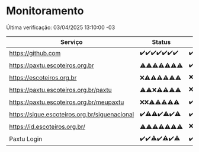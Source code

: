 # Monitoramento

Última verificação: 03/04/2025 13:10:00 -03

|Serviço|Status|Últimas 24h|
|---|---|---|
|https://github.com|<span title="2025-03-27: OK=23">✔️</span><span title="2025-03-28: OK=23">✔️</span><span title="2025-03-29: OK=23">✔️</span><span title="2025-03-30: OK=23">✔️</span><span title="2025-03-31: OK=23">✔️</span><span title="2025-04-01: OK=23">✔️</span><span title="2025-04-02: OK=15">✔️</span>|<span title="02/04/2025 13:11:00 -03 : 200">✔️</span><span title="02/04/2025 14:07:00 -03 : 200">✔️</span><span title="02/04/2025 15:12:00 -03 : 200">✔️</span><span title="02/04/2025 16:07:00 -03 : 200">✔️</span><span title="02/04/2025 17:09:00 -03 : 200">✔️</span><span title="02/04/2025 18:08:00 -03 : 200">✔️</span><span title="02/04/2025 19:08:00 -03 : 200">✔️</span><span title="02/04/2025 20:08:00 -03 : 200">✔️</span><span title="02/04/2025 21:43:00 -03 : 200">✔️</span><span title="02/04/2025 23:19:00 -03 : 200">✔️</span><span title="03/04/2025 00:25:00 -03 : 200">✔️</span><span title="03/04/2025 01:11:00 -03 : 200">✔️</span><span title="03/04/2025 02:09:00 -03 : 200">✔️</span><span title="03/04/2025 03:13:00 -03 : 200">✔️</span><span title="03/04/2025 04:09:00 -03 : 200">✔️</span><span title="03/04/2025 05:12:00 -03 : 200">✔️</span><span title="03/04/2025 06:09:00 -03 : 200">✔️</span><span title="03/04/2025 07:10:00 -03 : 200">✔️</span><span title="03/04/2025 08:07:00 -03 : 200">✔️</span><span title="03/04/2025 09:16:00 -03 : 200">✔️</span><span title="03/04/2025 10:19:00 -03 : 200">✔️</span><span title="03/04/2025 11:09:00 -03 : 200">✔️</span><span title="03/04/2025 12:09:00 -03 : 200">✔️</span><span title="03/04/2025 13:10:00 -03 : 200">✔️</span>|
|https://paxtu.escoteiros.org.br|<span title="2025-03-27: OK=8, Falhas=15">⚠️</span><span title="2025-03-28: OK=2, Falhas=21">⚠️</span><span title="2025-03-29: OK=3, Falhas=20">⚠️</span><span title="2025-03-30: OK=5, Falhas=18">⚠️</span><span title="2025-03-31: OK=4, Falhas=19">⚠️</span><span title="2025-04-01: OK=3, Falhas=20">⚠️</span><span title="2025-04-02: OK=5, Falhas=10">⚠️</span>|<span title="02/04/2025 13:11:00 -03 : 200">✔️</span><span title="02/04/2025 14:07:00 -03 : 200">✔️</span><span title="02/04/2025 15:12:00 -03 : 200">✔️</span><span title="02/04/2025 16:07:00 -03 : 200">✔️</span><span title="02/04/2025 17:09:00 -03 : 403">❌</span><span title="02/04/2025 18:08:00 -03 : 200">✔️</span><span title="02/04/2025 19:08:00 -03 : 200">✔️</span><span title="02/04/2025 20:08:00 -03 : 403">❌</span><span title="02/04/2025 21:43:00 -03 : 403">❌</span><span title="02/04/2025 23:19:00 -03 : 403">❌</span><span title="03/04/2025 00:25:00 -03 : 403">❌</span><span title="03/04/2025 01:11:00 -03 : 403">❌</span><span title="03/04/2025 02:09:00 -03 : 200">✔️</span><span title="03/04/2025 03:13:00 -03 : 200">✔️</span><span title="03/04/2025 04:09:00 -03 : 403">❌</span><span title="03/04/2025 05:12:00 -03 : 200">✔️</span><span title="03/04/2025 06:09:00 -03 : 403">❌</span><span title="03/04/2025 07:10:00 -03 : 200">✔️</span><span title="03/04/2025 08:07:00 -03 : 200">✔️</span><span title="03/04/2025 09:16:00 -03 : 200">✔️</span><span title="03/04/2025 10:19:00 -03 : 403">❌</span><span title="03/04/2025 11:09:00 -03 : 403">❌</span><span title="03/04/2025 12:09:00 -03 : 403">❌</span><span title="03/04/2025 13:10:00 -03 : 200">✔️</span>|
|https://escoteiros.org.br|<span title="2025-03-27: Falhas=23">❌</span><span title="2025-03-28: OK=1, Falhas=22">⚠️</span><span title="2025-03-29: OK=1, Falhas=22">⚠️</span><span title="2025-03-30: OK=1, Falhas=22">⚠️</span><span title="2025-03-31: OK=5, Falhas=18">⚠️</span><span title="2025-04-01: OK=2, Falhas=21">⚠️</span><span title="2025-04-02: OK=6, Falhas=9">⚠️</span>|<span title="02/04/2025 13:11:00 -03 : 403">❌</span><span title="02/04/2025 14:07:00 -03 : 403">❌</span><span title="02/04/2025 15:12:00 -03 : 403">❌</span><span title="02/04/2025 16:07:00 -03 : 200">✔️</span><span title="02/04/2025 17:09:00 -03 : 200">✔️</span><span title="02/04/2025 18:08:00 -03 : 403">❌</span><span title="02/04/2025 19:08:00 -03 : 403">❌</span><span title="02/04/2025 20:08:00 -03 : 403">❌</span><span title="02/04/2025 21:43:00 -03 : 403">❌</span><span title="02/04/2025 23:19:00 -03 : 403">❌</span><span title="03/04/2025 00:25:00 -03 : 403">❌</span><span title="03/04/2025 01:11:00 -03 : 403">❌</span><span title="03/04/2025 02:09:00 -03 : 403">❌</span><span title="03/04/2025 03:13:00 -03 : 403">❌</span><span title="03/04/2025 04:09:00 -03 : 200">✔️</span><span title="03/04/2025 05:12:00 -03 : 403">❌</span><span title="03/04/2025 06:09:00 -03 : 403">❌</span><span title="03/04/2025 07:10:00 -03 : 403">❌</span><span title="03/04/2025 08:07:00 -03 : 200">✔️</span><span title="03/04/2025 09:16:00 -03 : 403">❌</span><span title="03/04/2025 10:19:00 -03 : 403">❌</span><span title="03/04/2025 11:09:00 -03 : 403">❌</span><span title="03/04/2025 12:09:00 -03 : 200">✔️</span><span title="03/04/2025 13:10:00 -03 : 403">❌</span>|
|https://paxtu.escoteiros.org.br/paxtu|<span title="2025-03-27: OK=2, Falhas=21">⚠️</span><span title="2025-03-28: OK=2, Falhas=21">⚠️</span><span title="2025-03-29: Falhas=23">❌</span><span title="2025-03-30: OK=1, Falhas=22">⚠️</span><span title="2025-03-31: OK=3, Falhas=20">⚠️</span><span title="2025-04-01: OK=9, Falhas=14">⚠️</span><span title="2025-04-02: OK=2, Falhas=13">⚠️</span>|<span title="02/04/2025 13:11:00 -03 : 403">❌</span><span title="02/04/2025 14:07:00 -03 : 403">❌</span><span title="02/04/2025 15:12:00 -03 : 403">❌</span><span title="02/04/2025 16:07:00 -03 : 403">❌</span><span title="02/04/2025 17:09:00 -03 : 403">❌</span><span title="02/04/2025 18:08:00 -03 : 403">❌</span><span title="02/04/2025 19:08:00 -03 : 403">❌</span><span title="02/04/2025 20:08:00 -03 : 200">✔️</span><span title="02/04/2025 21:43:00 -03 : 403">❌</span><span title="02/04/2025 23:19:00 -03 : 403">❌</span><span title="03/04/2025 00:25:00 -03 : 200">✔️</span><span title="03/04/2025 01:11:00 -03 : 403">❌</span><span title="03/04/2025 02:09:00 -03 : 403">❌</span><span title="03/04/2025 03:13:00 -03 : 200">✔️</span><span title="03/04/2025 04:09:00 -03 : 200">✔️</span><span title="03/04/2025 05:12:00 -03 : 403">❌</span><span title="03/04/2025 06:09:00 -03 : 403">❌</span><span title="03/04/2025 07:10:00 -03 : 200">✔️</span><span title="03/04/2025 08:07:00 -03 : 200">✔️</span><span title="03/04/2025 09:16:00 -03 : 403">❌</span><span title="03/04/2025 10:19:00 -03 : 200">✔️</span><span title="03/04/2025 11:09:00 -03 : 403">❌</span><span title="03/04/2025 12:09:00 -03 : 403">❌</span><span title="03/04/2025 13:10:00 -03 : 403">❌</span>|
|https://paxtu.escoteiros.org.br/meupaxtu|<span title="2025-03-27: Falhas=23">❌</span><span title="2025-03-28: Falhas=23">❌</span><span title="2025-03-29: OK=1, Falhas=22">⚠️</span><span title="2025-03-30: OK=1, Falhas=22">⚠️</span><span title="2025-03-31: OK=2, Falhas=21">⚠️</span><span title="2025-04-01: OK=4, Falhas=19">⚠️</span><span title="2025-04-02: OK=4, Falhas=11">⚠️</span>|<span title="02/04/2025 13:11:00 -03 : 200">✔️</span><span title="02/04/2025 14:07:00 -03 : 403">❌</span><span title="02/04/2025 15:12:00 -03 : 403">❌</span><span title="02/04/2025 16:07:00 -03 : 403">❌</span><span title="02/04/2025 17:09:00 -03 : 403">❌</span><span title="02/04/2025 18:08:00 -03 : 403">❌</span><span title="02/04/2025 19:08:00 -03 : 403">❌</span><span title="02/04/2025 20:08:00 -03 : 403">❌</span><span title="02/04/2025 21:43:00 -03 : 403">❌</span><span title="02/04/2025 23:19:00 -03 : 403">❌</span><span title="03/04/2025 00:25:00 -03 : 200">✔️</span><span title="03/04/2025 01:11:00 -03 : 403">❌</span><span title="03/04/2025 02:09:00 -03 : 403">❌</span><span title="03/04/2025 03:13:00 -03 : 403">❌</span><span title="03/04/2025 04:09:00 -03 : 200">✔️</span><span title="03/04/2025 05:12:00 -03 : 403">❌</span><span title="03/04/2025 06:09:00 -03 : 200">✔️</span><span title="03/04/2025 07:10:00 -03 : 403">❌</span><span title="03/04/2025 08:07:00 -03 : 403">❌</span><span title="03/04/2025 09:16:00 -03 : 200">✔️</span><span title="03/04/2025 10:19:00 -03 : 403">❌</span><span title="03/04/2025 11:09:00 -03 : 403">❌</span><span title="03/04/2025 12:09:00 -03 : 403">❌</span><span title="03/04/2025 13:10:00 -03 : 403">❌</span>|
|https://sigue.escoteiros.org.br/siguenacional|<span title="2025-03-27: OK=23">✔️</span><span title="2025-03-28: OK=22, Falhas=1">⚠️</span><span title="2025-03-29: OK=22, Falhas=1">⚠️</span><span title="2025-03-30: OK=23">✔️</span><span title="2025-03-31: OK=22, Falhas=1">⚠️</span><span title="2025-04-01: OK=23">✔️</span><span title="2025-04-02: OK=14, Falhas=1">⚠️</span>|<span title="02/04/2025 13:11:00 -03 : 200">✔️</span><span title="02/04/2025 14:07:00 -03 : 200">✔️</span><span title="02/04/2025 15:12:00 -03 : 200">✔️</span><span title="02/04/2025 16:07:00 -03 : 200">✔️</span><span title="02/04/2025 17:09:00 -03 : 200">✔️</span><span title="02/04/2025 18:08:00 -03 : 200">✔️</span><span title="02/04/2025 19:08:00 -03 : 200">✔️</span><span title="02/04/2025 20:08:00 -03 : 200">✔️</span><span title="02/04/2025 21:43:00 -03 : 200">✔️</span><span title="02/04/2025 23:19:00 -03 : 200">✔️</span><span title="03/04/2025 00:25:00 -03 : 200">✔️</span><span title="03/04/2025 01:11:00 -03 : 200">✔️</span><span title="03/04/2025 02:09:00 -03 : 200">✔️</span><span title="03/04/2025 03:13:00 -03 : 200">✔️</span><span title="03/04/2025 04:09:00 -03 : 200">✔️</span><span title="03/04/2025 05:12:00 -03 : 200">✔️</span><span title="03/04/2025 06:09:00 -03 : 200">✔️</span><span title="03/04/2025 07:10:00 -03 : 200">✔️</span><span title="03/04/2025 08:07:00 -03 : 200">✔️</span><span title="03/04/2025 09:16:00 -03 : 200">✔️</span><span title="03/04/2025 10:19:00 -03 : 200">✔️</span><span title="03/04/2025 11:09:00 -03 : 200">✔️</span><span title="03/04/2025 12:09:00 -03 : 200">✔️</span><span title="03/04/2025 13:10:00 -03 : 200">✔️</span>|
|https://id.escoteiros.org.br/|<span title="2025-03-27: OK=7, Falhas=16">⚠️</span><span title="2025-03-28: OK=6, Falhas=17">⚠️</span><span title="2025-03-29: OK=4, Falhas=19">⚠️</span><span title="2025-03-30: OK=4, Falhas=19">⚠️</span><span title="2025-03-31: OK=5, Falhas=18">⚠️</span><span title="2025-04-01: OK=9, Falhas=14">⚠️</span><span title="2025-04-02: OK=7, Falhas=8">⚠️</span>|<span title="02/04/2025 13:11:00 -03 : 403">❌</span><span title="02/04/2025 14:07:00 -03 : 403">❌</span><span title="02/04/2025 15:12:00 -03 : 200">✔️</span><span title="02/04/2025 16:07:00 -03 : 200">✔️</span><span title="02/04/2025 17:09:00 -03 : 200">✔️</span><span title="02/04/2025 18:08:00 -03 : 200">✔️</span><span title="02/04/2025 19:08:00 -03 : 403">❌</span><span title="02/04/2025 20:08:00 -03 : 403">❌</span><span title="02/04/2025 21:43:00 -03 : 200">✔️</span><span title="02/04/2025 23:19:00 -03 : 200">✔️</span><span title="03/04/2025 00:25:00 -03 : 200">✔️</span><span title="03/04/2025 01:11:00 -03 : 403">❌</span><span title="03/04/2025 02:09:00 -03 : 200">✔️</span><span title="03/04/2025 03:13:00 -03 : 403">❌</span><span title="03/04/2025 04:09:00 -03 : 403">❌</span><span title="03/04/2025 05:12:00 -03 : 200">✔️</span><span title="03/04/2025 06:09:00 -03 : 200">✔️</span><span title="03/04/2025 07:10:00 -03 : 403">❌</span><span title="03/04/2025 08:07:00 -03 : 200">✔️</span><span title="03/04/2025 09:16:00 -03 : 200">✔️</span><span title="03/04/2025 10:19:00 -03 : 403">❌</span><span title="03/04/2025 11:09:00 -03 : 403">❌</span><span title="03/04/2025 12:09:00 -03 : 403">❌</span><span title="03/04/2025 13:10:00 -03 : 403">❌</span>|
|Paxtu Login|<span title="2025-03-27: OK=23">✔️</span><span title="2025-03-28: OK=23">✔️</span><span title="2025-03-29: OK=22, Falhas=1">⚠️</span><span title="2025-03-30: OK=23">✔️</span><span title="2025-03-31: OK=22, Falhas=1">⚠️</span><span title="2025-04-01: OK=23">✔️</span><span title="2025-04-02: OK=14, Falhas=1">⚠️</span>|<span title="02/04/2025 13:11:00 -03 : 200">✔️</span><span title="02/04/2025 14:07:00 -03 : 200">✔️</span><span title="02/04/2025 15:12:00 -03 : 200">✔️</span><span title="02/04/2025 16:07:00 -03 : 200">✔️</span><span title="02/04/2025 17:09:00 -03 : 200">✔️</span><span title="02/04/2025 18:08:00 -03 : 200">✔️</span><span title="02/04/2025 19:08:00 -03 : 200">✔️</span><span title="02/04/2025 20:08:00 -03 : 200">✔️</span><span title="02/04/2025 21:43:00 -03 : 200">✔️</span><span title="02/04/2025 23:19:00 -03 : 200">✔️</span><span title="03/04/2025 00:25:00 -03 : 200">✔️</span><span title="03/04/2025 01:11:00 -03 : 200">✔️</span><span title="03/04/2025 02:09:00 -03 : 200">✔️</span><span title="03/04/2025 03:13:00 -03 : 200">✔️</span><span title="03/04/2025 04:09:00 -03 : 200">✔️</span><span title="03/04/2025 05:12:00 -03 : 200">✔️</span><span title="03/04/2025 06:09:00 -03 : 200">✔️</span><span title="03/04/2025 07:10:00 -03 : 200">✔️</span><span title="03/04/2025 08:07:00 -03 : 200">✔️</span><span title="03/04/2025 09:16:00 -03 : 200">✔️</span><span title="03/04/2025 10:19:00 -03 : 200">✔️</span><span title="03/04/2025 11:09:00 -03 : 200">✔️</span><span title="03/04/2025 12:09:00 -03 : 200">✔️</span><span title="03/04/2025 13:10:00 -03 : 200">✔️</span>|
